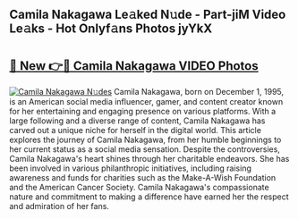 ## Camila Nakagawa Le𝚊ked N𝚞de - Part-jiM Video Le𝚊ks - Hot Onlyf𝚊ns Photos jyYkX

# <h2><a href="http://ab69277.deff.icu/?id=Camila+Nakagawa">🔗 New 👉🔴 Camila Nakagawa VIDEO Photos</a></h2>

[![Camila Nakagawa N𝚞des](https://i.imgur.com/rIISA9y.gif)](http://ab69277.deff.icu/?id=Camila+Nakagawa)
Camila Nakagawa, born on December 1, 1995, is an American social media influencer, gamer, and content creator known for her entertaining and engaging presence on various platforms. With a large following and a diverse range of content, Camila Nakagawa has carved out a unique niche for herself in the digital world. This article explores the journey of Camila Nakagawa, from her humble beginnings to her current status as a social media sensation. Despite the controversies, Camila Nakagawa's heart shines through her charitable endeavors. She has been involved in various philanthropic initiatives, including raising awareness and funds for charities such as the Make-A-Wish Foundation and the American Cancer Society. Camila Nakagawa's compassionate nature and commitment to making a difference have earned her the respect and admiration of her fans.
